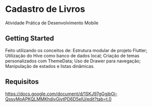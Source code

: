 # Cadastro de Livros

Atividade Prática de Desenvolvimento Mobile

## Getting Started

Feito utilizando os conceitos de: Estrutura modular de projeto Flutter; Utilização do Hive como banco de dados local; Criação de temas personalizados com ThemeData; Uso de Drawer para navegação; Manipulação de estados e listas dinâmicas.

## Requisitos

https://docs.google.com/document/d/1SKJ97gGgjbOj-QssyMoAPKQLMMKhdivGjytPD6D5elU/edit?tab=t.0

